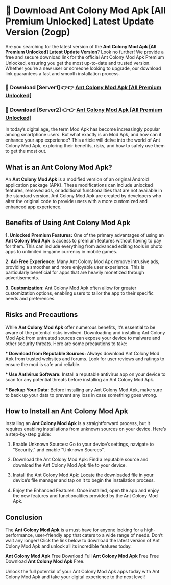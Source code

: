 # 🤖 Download Ant Colony Mod Apk [All Premium Unlocked] Latest Update Version (2ogp)

Are you searching for the latest version of the <strong>Ant Colony Mod Apk [All Premium Unlocked] Latest Update Version</strong>? Look no further! We provide a free and secure download link for the official Ant Colony Mod Apk Premium Unlocked, ensuring you get the most up-to-date and trusted version. Whether you're a new user or someone looking to upgrade, our download link guarantees a fast and smooth installation process.


<h3>📌 Download [Server1] 👉👉 <a href="https://hapymods.com?title=Ant+Colony+Mod+Apk&ref=3B1">Ant Colony Mod Apk [All Premium Unlocked]</a></h3>

<h3>📌 Download [Server2] 👉👉 <a href="https://hapymods.com?title=Ant+Colony+Mod+Apk&ref=3B1">Ant Colony Mod Apk [All Premium Unlocked]</a></h3>


In today’s digital age, the term Mod Apk has become increasingly popular among smartphone users. But what exactly is an Mod Apk, and how can it enhance your app experience? This article will delve into the world of Ant Colony Mod Apk, exploring their benefits, risks, and how to safely use them to get the most out.


<h2>What is an Ant Colony Mod Apk?</h2>

An <strong>Ant Colony Mod Apk</strong> is a modified version of an original Android application package (APK). These modifications can include unlocked features, removed ads, or additional functionalities that are not available in the standard version. Ant Colony Mod Apk are created by developers who alter the original code to provide users with a more customized and enhanced app experience.


<h2>Benefits of Using Ant Colony Mod Apk</h2>

<strong> 1. Unlocked Premium Features:</strong> One of the primary advantages of using an <strong>Ant Colony Mod Apk</strong> is access to premium features without having to pay for them. This can include everything from advanced editing tools in photo apps to unlimited in-game currency in mobile games.

<strong> 2. Ad-Free Experience:</strong> Many Ant Colony Mod Apk remove intrusive ads, providing a smoother and more enjoyable user experience. This is particularly beneficial for apps that are heavily monetized through advertisements.

<strong> 3. Customization:</strong> Ant Colony Mod Apk often allow for greater customization options, enabling users to tailor the app to their specific needs and preferences.


<h2>Risks and Precautions</h2>

While <strong>Ant Colony Mod Apk</strong> offer numerous benefits, it’s essential to be aware of the potential risks involved. Downloading and installing Ant Colony Mod Apk from untrusted sources can expose your device to malware and other security threats. Here are some precautions to take:

<strong> * Download from Reputable Sources:</strong> Always download Ant Colony Mod Apk from trusted websites and forums. Look for user reviews and ratings to ensure the mod is safe and reliable.

<strong> * Use Antivirus Software:</strong> Install a reputable antivirus app on your device to scan for any potential threats before installing an Ant Colony Mod Apk.

<strong> * Backup Your Data:</strong> Before installing any Ant Colony Mod Apk, make sure to back up your data to prevent any loss in case something goes wrong.


<h2>How to Install an Ant Colony Mod Apk</h2>

Installing an <strong>Ant Colony Mod Apk</strong> is a straightforward process, but it requires enabling installations from unknown sources on your device. Here’s a step-by-step guide:

 1. Enable Unknown Sources: Go to your device’s settings, navigate to "Security," and enable "Unknown Sources".

 2. Download the Ant Colony Mod Apk: Find a reputable source and download the Ant Colony Mod Apk file to your device.

 3. Install the Ant Colony Mod Apk: Locate the downloaded file in your device’s file manager and tap on it to begin the installation process.

 4. Enjoy the Enhanced Features: Once installed, open the app and enjoy the new features and functionalities provided by the Ant Colony Mod Apk.


<h2><strong>Conclusion</strong></h2>

The <strong>Ant Colony Mod Apk</strong> is a must-have for anyone looking for a high-performance, user-friendly app that caters to a wide range of needs. Don’t wait any longer! Click the link below to download the latest version of Ant Colony Mod Apk and unlock all its incredible features today.

<strong>Ant Colony Mod Apk</strong> Free Download Full <strong>Ant Colony Mod Apk</strong> Free Free Download <strong>Ant Colony Mod Apk</strong> Free.

Unlock the full potential of your Ant Colony Mod Apk apps today with Ant Colony Mod Apk and take your digital experience to the next level!